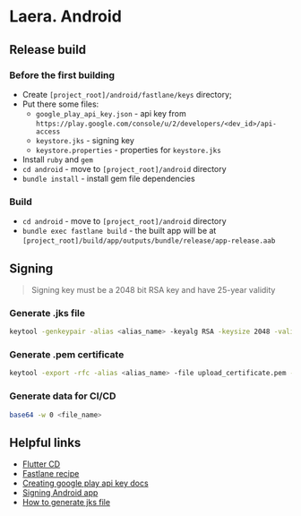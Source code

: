 # Laera. Android

## Release build

### Before the first building

* Create `[project_root]/android/fastlane/keys` directory;
* Put there some files:
  * `google_play_api_key.json` - api key from `https://play.google.com/console/u/2/developers/<dev_id>/api-access`
  * `keystore.jks` - signing key
  * `keystore.properties` - properties for `keystore.jks`
* Install `ruby` and `gem`
* `cd android` - move to `[project_root]/android` directory
* `bundle install` - install gem file dependencies

### Build

* `cd android` - move to `[project_root]/android` directory
* `bundle exec fastlane build` - the built app will be at `[project_root]/build/app/outputs/bundle/release/app-release.aab`

## Signing

> Signing key must be a 2048 bit RSA key and have 25-year validity

### Generate .jks file

```sh
keytool -genkeypair -alias <alias_name> -keyalg RSA -keysize 2048 -validity 9125 -keystore keystore.jks
```

### Generate .pem certificate

```sh
keytool -export -rfc -alias <alias_name> -file upload_certificate.pem -keystore keystore.jks
```

### Generate data for CI/CD

```sh
base64 -w 0 <file_name>
```

## Helpful links

* [Flutter CD][flutter_cd]
* [Fastlane recipe][fastlane_recipe]
* [Creating google play api key docs][google_play_api_key_docs]
* [Signing Android app][signing]
* [How to generate jks file][generate_jks]

[flutter_cd]: https://flutter.dev/docs/deployment/cd
[fastlane_recipe]: https://circleci.com/blog/adding-iac-security-scans-to-ci-pipelines/
[google_play_api_key_docs]: https://developers.google.com/android-publisher/getting_started
[signing]: https://developer.android.com/studio/publish/app-signing
[generate_jks]: https://medium.com/@psyanite/how-to-sign-and-release-your-flutter-app-ed5e9531c2ac
